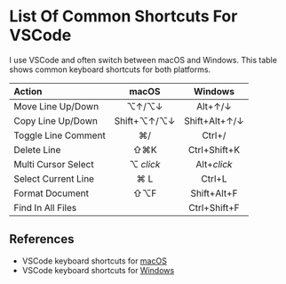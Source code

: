# List Of Common Shortcuts For VSCode

I use VSCode and often switch between macOS and Windows.
This table shows common keyboard shortcuts for both platforms.

| Action | macOS | Windows |
| :--- | :---: | :---: |
| Move Line Up/Down | ⌥↑/⌥↓ | Alt+↑/↓ |
| Copy Line Up/Down | Shift+⌥↑/⌥↓ | Shift+Alt+↑/↓ |
| Toggle Line Comment | ⌘/ | Ctrl+/ |
| Delete Line | ⇧⌘K | Ctrl+Shift+K |
| Multi Cursor Select | ⌥ _click_ | Alt+_click_ |
| Select Current Line | ⌘ L | Ctrl+L |
| Format Document | ⇧⌥F | Shift+Alt+F |
| Find In All Files |   | Ctrl+Shift+F |

## References

+ VSCode keyboard shortcuts for [macOS](https://code.visualstudio.com/shortcuts/keyboard-shortcuts-macos.pdf)
+ VSCode keyboard shortcuts for [Windows](https://code.visualstudio.com/shortcuts/keyboard-shortcuts-windows.pdf)

